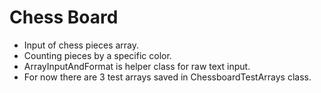 # **Chess Board**
* Input of chess pieces array. <br />
* Counting pieces by a specific color. <br />
* ArrayInputAndFormat is helper class for raw text input. <br />
* For now there are 3 test arrays saved in ChessboardTestArrays class. <br />

